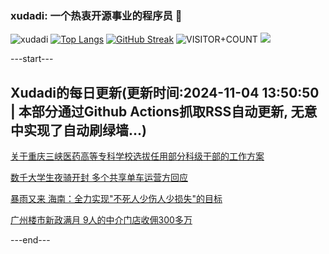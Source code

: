 ### xudadi: 一个热衷开源事业的程序员 👋

![xudadi](https://github-readme-stats-git-masterorgs-github-readme-stats-team.vercel.app/api?username=xudadi)
[![Top Langs](https://github-readme-stats.vercel.app/api/top-langs/?username=xudadi)](https://github.com/anuraghazra/github-readme-stats)
[![GitHub Streak](https://streak-stats.demolab.com?user=xudadi&locale=zh_Hans)](https://git.io/streak-stats)
![VISITOR+COUNT](https://komarev.com/ghpvc/?username=xudadi&label=VISITOR+COUNT)
![](https://raw.githubusercontent.com/xudadi/xudadi/main/assets/github-contribution-grid-snake.svg)


---start---

## Xudadi的每日更新(更新时间:2024-11-04 13:50:50 | 本部分通过Github Actions抓取RSS自动更新, 无意中实现了自动刷绿墙...)

[关于重庆三峡医药高等专科学校选拔任用部分科级干部的工作方案](https://www.gongkaoleida.com/article/2179815)

[数千大学生夜骑开封 多个共享单车运营方回应](https://m.163.com/news/article/JG4ONP3U0001899O.html)

[暴雨又来 海南：全力实现"不死人少伤人少损失"的目标](https://m.163.com/news/article/JG3VAG820512B07B.html)

[广州楼市新政满月 9人的中介门店收佣300多万](https://m.163.com/news/article/JG3GJT4405129QAF.html)

---end---
